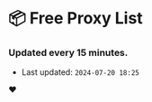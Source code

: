 # :package: Free Proxy List
### Updated every 15 minutes.

- Last updated: `2024-07-20 18:25`

:heart:
